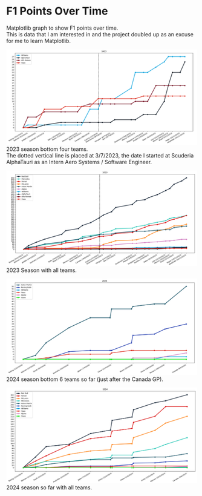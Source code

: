 # F1 Points Over Time

Matplotlib graph to show F1 points over time.  
This is data that I am interested in and the project doubled up as an excuse for me to learn Matplotlib.

![2023 bottom four](./Docs/images/2023BottomFour.png)
2023 season bottom four teams.  
The dotted vertical line is placed at 3/7/2023, the date I started at Scuderia AlphaTauri as an Intern Aero Systems / Software Engineer.

![2023 full](./Docs/images/2023Full.png)
2023 Season with all teams.

![2024 bottom six after Canada](./Docs//images/2024BottomSixAfterCanada.png)
2024 season bottom 6 teams so far (just after the Canada GP).

![2024 full after Canada](./Docs/images/2024FullAfterCanada.png)
2024 season so far with all teams.
